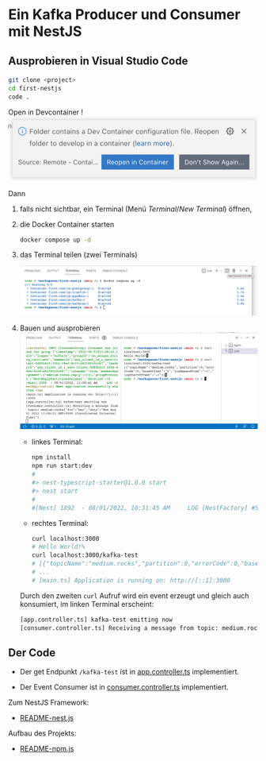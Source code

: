 # Ein Kafka Producer und Consumer mit NestJS

## Ausprobieren in Visual Studio Code

```bash
git clone <project>
cd first-nestjs
code .
```

Open in Devcontainer !
   ![Terminal-zweiteilen](img/reopen-in-container.png)

Dann

1. falls nicht sichtbar, ein Terminal (Menü *Terminal*/*New Terminal*) öffnen,
1. die Docker Container starten

   ```bash
   docker compose up -d
   ```

1. das Terminal teilen (zwei Terminals)

   ![Terminal-zweiteilen](img/compose-and-split.png)


1. Bauen und ausprobieren
   ![Terminal-zweiteilen](img/running.png)

   - linkes Terminal:

      ```bash
      npm install
      npm run start:dev
      #
      #> nest-typescript-starter@1.0.0 start
      #> nest start
      #
      #[Nest] 1892  - 08/01/2022, 10:31:45 AM     LOG [NestFactory] #Starting Nest application...
      ```

   - rechtes Terminal:

      ```bash
      curl localhost:3000 
      # Hello World!%                    
      curl localhost:3000/kafka-test
      # [{"topicName":"medium.rocks","partition":0,"errorCode":0,"baseOffset":"0","logAppendTime":"-1","logStartOffset":"-1"}]%
      # ...
      # [main.ts] Application is running on: http://[::1]:3000            
      ```

   Durch den zweiten `curl` Aufruf wird ein event erzeugt und gleich auch konsumiert, im linken Terminal erscheint:

   ```bash
   [app.controller.ts] kafka-test emitting now
   [consumer.controller.ts] Receiving a message from topic: medium.rocks{"foo":"bar","data":"Mon Aug 01 2022 10:32:16 GMT+0000 (Coordinated Universal Time)"}
   ```

## Der Code

- Der get Endpunkt `/kafka-test` ist in [app.controller.ts](./src/app.controller.ts) implementiert.

- Der Event Consumer ist in [consumer.controller.ts](./src/consumer.controller.ts) implementiert.

Zum NestJS Framework:

- [README-nest.js]()

Aufbau des Projekts:

- [README-npm.js]()
